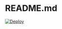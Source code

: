# README.md

[![Deploy](https://github.com/Martijns3/CD-repo/actions/workflows/deploy.yml/badge.svg)](https://github.com/Martijns3/CD-repo/actions/workflows/run-tests.yml)